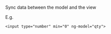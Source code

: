Sync data between the model and the view

E.g.
```
<input type="number" min="0" ng-model="qty">
```
